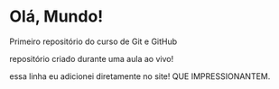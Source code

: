 # Olá, Mundo!
 Primeiro repositório do curso de Git e GitHub

repositório criado durante uma aula ao vivo!

essa linha eu adicionei diretamente no site! QUE IMPRESSIONANTEM.

